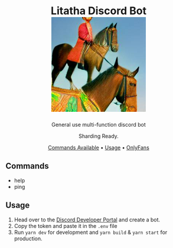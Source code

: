 <h1 align="center">
Litatha Discord Bot
<br />
<a href="https://www.youtube.com/watch?v=dQw4w9WgXcQ">
<img src="./assets/images/prince.png" />
</a>
</h1>


<p align="center">General use multi-function discord bot</p>
<p align="center">Sharding Ready.</p>


<p align="center">
  <a href="#commands">Commands Available</a>
  •
  <a href="#usage">Usage</a>
  •
  <a href="https://www.youtube.com/watch?v=dQw4w9WgXcQ">OnlyFans</a>

</p>

## Commands
- help 
- ping

## Usage

1. Head over to the [Discord Developer Portal](https://discord.com/developers) and create a bot.
2. Copy the token and paste it in the `.env` file
3. Run `yarn dev` for development and `yarn build` & `yarn start` for production.
